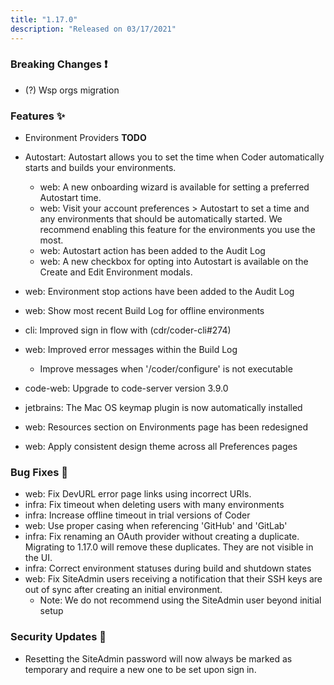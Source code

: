 ```yaml
---
title: "1.17.0"
description: "Released on 03/17/2021"
---
```


### Breaking Changes ❗

- (?) Wsp orgs migration

### Features ✨

- Environment Providers **TODO**
- Autostart: Autostart allows you to set the time when Coder
  automatically starts and builds your environments.
  - web: A new onboarding wizard is available for setting a preferred Autostart
    time.
  - web: Visit your account preferences > Autostart to set a time and any
  environments that should be automatically started. We recommend enabling this
  feature for the environments you use the most.
  - web: Autostart action has been added to the Audit Log
  - web: A new checkbox for opting into Autostart is available on the Create and
    Edit Environment modals.

- web: Environment stop actions have been added to the Audit Log
- web: Show most recent Build Log for offline environments
- cli: Improved sign in flow with (cdr/coder-cli#274)
- web: Improved error messages within the Build Log
  - Improve messages when '/coder/configure' is not executable
- code-web: Upgrade to code-server version 3.9.0
- jetbrains: The Mac OS keymap plugin is now automatically installed
- web: Resources section on Environments page has been redesigned
- web: Apply consistent design theme across all Preferences pages

### Bug Fixes 🐛

- web: Fix DevURL error page links using incorrect URIs.
- infra: Fix timeout when deleting users with many environments
- infra: Increase offline timeout in trial versions of Coder
- web: Use proper casing when referencing 'GitHub' and 'GitLab'
- infra: Fix renaming an OAuth provider without creating a duplicate. Migrating
  to 1.17.0 will remove these duplicates. They are not visible in the UI.
- infra: Correct environment statuses during build and shutdown states
- web: Fix SiteAdmin users receiving a notification that their SSH keys are out
  of sync after creating an initial environment.
  - Note: We do not recommend using the SiteAdmin user beyond initial setup

### Security Updates 🔐

- Resetting the SiteAdmin password will now always be marked as temporary and
  require a new one to be set upon sign in.

